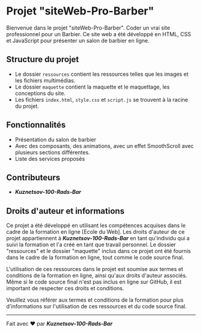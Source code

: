 # Projet "siteWeb-Pro-Barber"

Bienvenue dans le projet "siteWeb-Pro-Barber".
Coder un vrai site professionnel pour un Barbier.
Ce site web a été développé en HTML, CSS et JavaScript pour présenter un salon de barbier en ligne.

## Structure du projet

- Le dossier `ressources` contient les ressources telles que les images et les fichiers multimédias.
- Le dossier `maquette` contient la maquette et le maquettage, les conceptions du site.
- Les fichiers `index.html`, `style.css` et `script.js` se trouvent à la racine du projet.

## Fonctionnalités

- Présentation du salon de barbier
- Avec des composants, des animations, avec un effet SmoothScroll avec plusieurs sections différentes.
- Liste des services proposés

## Contributeurs

- **_Kuznetsov-100-Rads-Bar_**

## Droits d'auteur et informations

Ce projet a été développé en utilisant les compétences acquises dans le cadre de la formation en ligne [Ecole du Web]. Les droits d'auteur de ce projet appartiennent à **_Kuznetsov-100-Rads-Bar_** en tant qu'individu qui a suivi la formation et l'a créé en tant que travail personnel. Le dossier "ressources" et le dossier "maquette" inclus dans ce projet ont été fournis dans le cadre de la formation en ligne, tout comme le code source final.

L'utilisation de ces ressources dans le projet est soumise aux termes et conditions de la formation en ligne, ainsi qu'aux droits d'auteur associés. Même si le code source final n'est pas inclus en ligne sur GitHub, il est important de respecter ces droits et conditions.

Veuillez vous référer aux termes et conditions de la formation pour plus d'informations sur l'utilisation de ces ressources et du code source final.

---

Fait avec ❤️ par **_Kuznetsov-100-Rads-Bar_**
